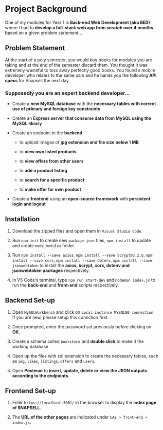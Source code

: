# Project Background
One of my modules for Year 1 is **Back-end Web Development (aka BED)** where I had to **develop a full-stack web app from scratch over 4 months** based on a given problem statement...

## Problem Statement

At the start of a poly semester, you would buy books for modules you are taking and at the end of the semester discard them. You thought it was extremely wasteful to toss away perfectly good books. You found a mobile developer who relates to the same pain and he hands you the following **API specs** for Snapsell the next day. 

### Supposedly you are an expert backend developer...

- Create a **new MySQL database** with the **necessary tables with correct use of primary and foreign key constraints**

- Create an **Express server that consume data from MySQL using the MySQL library**

- Create an endpoint in the **backend** 

  - to upload images of **jpg extension and file size below 1 MB**
  
  - to **view own listed products**
  
  -	to **view offers from other users**
  
  -	to **add a product listing**  
  
  -	to **search for a specific product**
  
  -	to **make offer for own product**
  
- Create a **frontend** using an **open-source framework** with **persistent login and logout**

## Installation 

1. Download the zipped files and open them in `Visual Studio Code`.

2. Run `npm init` to create new `package.json` files, `npm install` to update and create `node_modules` folder. 

3. Run `npm install --save axios`, `npm install --save bcrypt@3.2.0`, `npm install --save cors`, `npm install --save dotenv`, `npm install --save jsonwebtoken` to install the **axios, bcrypt, cors, dotenv and jsonwebtoken packages** respectively. 
    
4. In VS Code's terminal, type `npm run start-dev` and `nodemon index.js` to run the **back-end** and **front-end** scripts respectively.

## Backend Set-up

1. Open `MySQLWorkbench` and click on `Local instance MYSQL80 connection`. If you are new, please setup this connction first.

2. Once prompted, enter the password set previously before clicking on **OK**.  

3. Create a schema called `bookstore` and **double click** to make it the working database.

4. Open up the files with sql extension to create the necessary tables, such as `img`, `likes`, `listings`, `offers` and `users`. 

5. Open **Postman** to **insert, update, delete or view the JSON outputs according to the endpoints**.

## Frontend Set-up

1. Enter `https://localhost:3001/` in the browser to display the **index page of SNAPSELL**.

2. The **URL of the other pages** are indicated under `CA2 > front-end > index.js`. 
